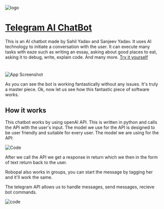 ![logo](https://user-images.githubusercontent.com/99671469/209770597-187872fc-cb84-4c4c-bc61-3810eefc7d48.png)

# [Telegram AI ChatBot](https://t.me/RoboPal_bot)

This is an AI chatbot made by Sahil Yadav and Sanjeev Yadav. It
uses AI technology to initiate a conversation with the user. It
can execute many tasks with eaze such as writing an essay, 
asking about good places to eat, asking it to debug, write, explain
code. And many more. [Try it yourself](https://t.me/RoboPal_bot)

#

![App Screenshot](https://user-images.githubusercontent.com/99671469/209767190-fd76f1e8-a1f0-43ee-8ff6-20d9d7c24b5f.png)

As you can see the bot is working fantastically without any issues.
It's truly a master piece. Ok, now let us see how this fantastic
piece of software works.

## How it works

This chatbot works by using openAI API. This is written in python
and calls the API with the user's input. The model we use for the
API is designed to be user friendly and suitable for every user.
The model we are using for the API: 

![Code](https://user-images.githubusercontent.com/99671469/209768007-a5dcbefc-4bed-4681-9fbd-a0b0ea8e6db2.png)

After we call the API we get a response in return which we then
in the form of text return back to the user. 

Robopal also works in groups, you can start the message by tagging
her and it'll work the same.

The telegram API allows us to handle messages, send messages, 
recieve bot commands.

![code](https://user-images.githubusercontent.com/99671469/209768907-30a88644-d3df-4310-be14-838f077ea36b.png)
